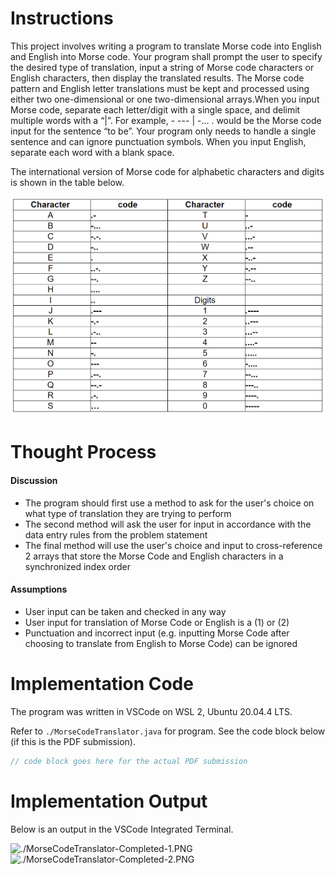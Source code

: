 # Instructions

This project involves writing a program to translate Morse code into English and English into Morse code. Your program shall prompt the user to specify the desired type of translation, input a string of Morse code characters or English characters, then display the translated results. The Morse code pattern and English letter translations must be kept and processed using either two one-dimensional or one two-dimensional arrays.When you input Morse code, separate each letter/digit with a single space, and delimit multiple words with a “|”. For example, - --- | -... . would be the Morse code input for the sentence “to be”. Your program only needs to handle a single sentence and can ignore punctuation symbols. When you input English, separate each word with a blank space.

The international version of Morse code for alphabetic characters and digits is shown in the table below.

<img src="MorseCodeTranslator.png" alt="MorseCodeTranslator.png">

# Thought Process

#### Discussion

- The program should first use a method to ask for the user's choice on what type of translation they are trying to perform
- The second method will ask the user for input in accordance with the data entry rules from the problem statement
- The final method will use the user's choice and input to cross-reference 2 arrays that store the Morse Code and English characters in a synchronized index order

#### Assumptions
- User input can be taken and checked in any way
- User input for translation of Morse Code or English is a (1) or (2)
- Punctuation and incorrect input (e.g. inputting Morse Code after choosing to translate from English to Morse Code) can be ignored

# Implementation Code

The program was written in VSCode on WSL 2, Ubuntu 20.04.4 LTS.

Refer to `./MorseCodeTranslator.java` for program. See the code block below (if this is the PDF submission).

```java
// code block goes here for the actual PDF submission
```

# Implementation Output

Below is an output in the VSCode Integrated Terminal.

<img src="./MorseCodeTranslator-Completed-1.png" alt="./MorseCodeTranslator-Completed-1.PNG">
<img src="./MorseCodeTranslator-Completed-2.png" alt="./MorseCodeTranslator-Completed-2.PNG">
